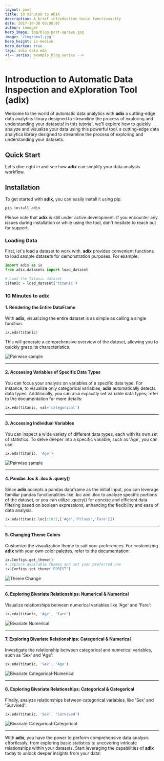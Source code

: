 ```yaml
---
layout: post
title: 10 minutes to ADIX
description: A brief introduction basic functionality
date: 2017-10-30 09:00:07
author: imooger
hero_image: img/blog-post-series.jpg
image: '/img/new1.jpg'
hero_height: is-medium
hero_darken: true
tags: adix data eda
<!-- series: example_blog_series -->
---
```


# Introduction to Automatic Data Inspection and eXploration Tool (adix)

Welcome to the world of automatic data analytics with **adix** a cutting-edge data analytics library designed to streamline the process of exploring and understanding your datasets! In this tutorial, we'll explore how to quickly analyze and visualize your data using this powerful tool.  a cutting-edge data analytics library designed to streamline the process of exploring and understanding your datasets.

## Quick Start

Let's dive right in and see how **adix** can simplify your data analysis workflow.

## Installation

To get started with **adix**, you can easily install it using pip:

```bash
pip install adix
```

Please note that **adix** is still under active development. If you encounter any issues during installation or while using the tool, don't hesitate to reach out for support.


### Loading Data

First, let's load a dataset to work with. **adix** provides convenient functions to load sample datasets for demonstration purposes. For example:

```python
import adix as ix
from adix.datasets import load_dataset

# Load the Titanic dataset
titanic = load_dataset('titanic')
```

### 10 Minutes to **adix**


#### 1. Rendering the Entire DataFrame

With **adix**, visualizing the entire dataset is as simple as calling a single function:

```python
ix.eda(titanic)
```

This will generate a comprehensive overview of the dataset, allowing you to quickly grasp its characteristics.

![Pairwise sample](/img/all_var.gif)

---

#### 2. Accessing Variables of Specific Data Types

You can focus your analysis on variables of a specific data type. For instance, to visualize only categorical variables, **adix** automatically detects data types. Additionally, you can also explicitly set variable data types; refer to the documentation for more details:

```python
ix.eda(titanic, val='categorical')
```

---

#### 3. Accessing Individual Variables

You can inspect a wide variety of different data types, each with its own set of statistics. To delve deeper into a specific variable, such as 'Age', you can use:

```python
ix.eda(titanic, 'Age')
```

![Pairwise sample](/img/one_var.gif)

---

#### 4. Pandas .loc & .iloc & .query()

Since **adix** accepts a pandas dataframe as the initial input, you can leverage familiar pandas functionalities like .loc and .iloc to analyze specific portions of the dataset, or you can utilize .query() for concise and efficient data filtering based on boolean expressions, enhancing the flexibility and ease of data analysis.

```python
ix.eda(titanic.loc[:10:2,['Age','Pclass','Fare']])
```

---

#### 5. Changing Theme Colors

Customize the visualization theme to suit your preferences. For customizing **adix** with your own color palettes, refer to the documentation:

```python
ix.Configs.get_theme()
# Explore available themes and set your preferred one
ix.Configs.set_theme('FOREST')
```

![Theme Change](/img/change_c.png)

---

#### 6. Exploring Bivariate Relationships: Numerical & Numerical

Visualize relationships between numerical variables like 'Age' and 'Fare':

```python
ix.eda(titanic, 'Age', 'Fare')
```

![Bivariate Numerical](/img/c_c.png)

---

#### 7. Exploring Bivariate Relationships: Categorical & Numerical

Investigate the relationship between categorical and numerical variables, such as 'Sex' and 'Age':

```python
ix.eda(titanic, 'Sex', 'Age')
```

![Bivariate Categorical-Numerical](/img/cat_c.png)

---

#### 8. Exploring Bivariate Relationships: Categorical & Categorical

Finally, analyze relationships between categorical variables, like 'Sex' and 'Survived':

```python
ix.eda(titanic, 'Sex', 'Survived')
```

![Bivariate Categorical-Categorical](/img/cat_cat.png)

---

With **adix**, you have the power to perform comprehensive data analysis effortlessly, from exploring basic statistics to uncovering intricate relationships within your datasets. Start leveraging the capabilities of **adix** today to unlock deeper insights from your data!
